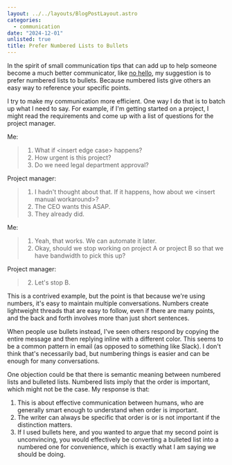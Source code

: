 ```yaml
---
layout: ../../layouts/BlogPostLayout.astro
categories:
  - communication
date: "2024-12-01"
unlisted: true
title: Prefer Numbered Lists to Bullets
---
```


In the spirit of small communication tips that can add up to help someone become
a much better communicator, like [no hello](https://nohello.net), my suggestion
is to prefer numbered lists to bullets. Because numbered lists give others an
easy way to reference your specific points.

I try to make my communication more efficient. One way I do that is to batch up
what I need to say. For example, if I'm getting started on a project, I might
read the requirements and come up with a list of questions for the project
manager.

Me:

> 1. What if \<insert edge case\> happens?
> 2. How urgent is this project?
> 3. Do we need legal department approval?

Project manager:

> 1. I hadn't thought about that. If it happens, how about we \<insert manual
>    workaround\>?
> 2. The CEO wants this ASAP.
> 3. They already did.

Me:

> 1. Yeah, that works. We can automate it later.
> 2. Okay, should we stop working on project A or project B so that we have
>    bandwidth to pick this up?

Project manager:

> 2. Let's stop B.

This is a contrived example, but the point is that because we're using numbers,
it's easy to maintain multiple conversations. Numbers create lightweight threads
that are easy to follow, even if there are many points, and the back and forth
involves more than just short sentences.

When people use bullets instead, I've seen others respond by copying the entire
message and then replying inline with a different color. This seems to be a
common pattern in email (as opposed to something like Slack). I don't think
that's necessarily bad, but numbering things is easier and can be enough for
many conversations.

One objection could be that there is semantic meaning between numbered lists and
bulleted lists. Numbered lists imply that the order is important, which might
not be the case. My response is that:

1. This is about effective communication between humans, who are generally smart
   enough to understand when order is important.
2. The writer can always be specific that order is or is not important if the
   distinction matters.
3. If I used bullets here, and you wanted to argue that my second point is
   unconvincing, you would effectively be converting a bulleted list into a
   numbered one for convenience, which is exactly what I am saying we should be
   doing.
